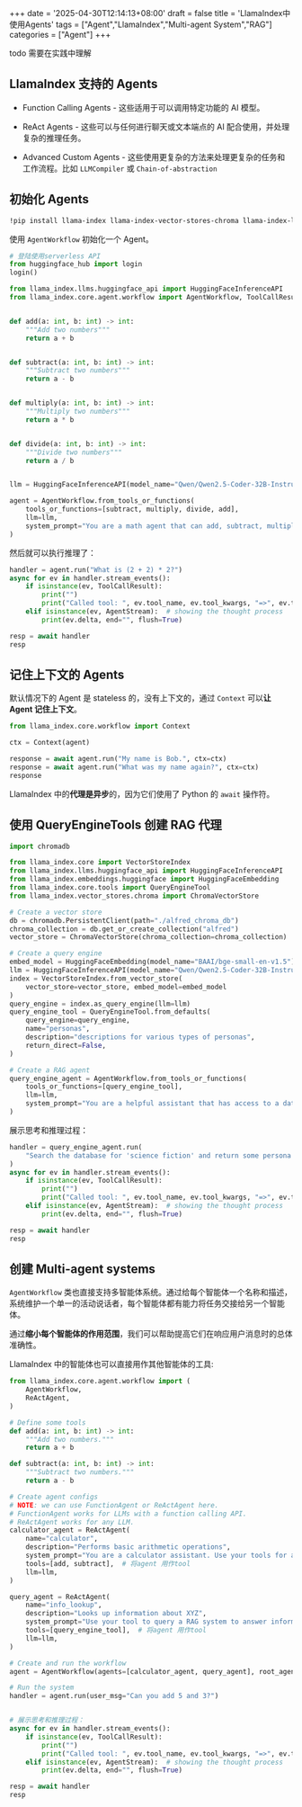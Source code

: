 +++
date = '2025-04-30T12:14:13+08:00'
draft = false
title = 'LlamaIndex中使用Agents'
tags = ["Agent","LlamaIndex","Multi-agent System","RAG"]
categories = ["Agent"]
+++

todo 需要在实践中理解

## LlamaIndex 支持的 Agents

  - Function Calling Agents - 这些适用于可以调用特定功能的 AI 模型。

  - ReAct Agents - 这些可以与任何进行聊天或文本端点的 AI 配合使用，并处理复杂的推理任务。

  - Advanced Custom Agents - 这些使用更复杂的方法来处理更复杂的任务和工作流程。比如 `LLMCompiler` 或 `Chain-of-abstraction`


## 初始化 Agents

~~~sh
!pip install llama-index llama-index-vector-stores-chroma llama-index-llms-huggingface-api llama-index-embeddings-huggingface -U -q
~~~

使用 `AgentWorkflow` 初始化一个 Agent。

~~~py
# 登陆使用serverless API
from huggingface_hub import login
login()

from llama_index.llms.huggingface_api import HuggingFaceInferenceAPI
from llama_index.core.agent.workflow import AgentWorkflow, ToolCallResult, AgentStream


def add(a: int, b: int) -> int:
    """Add two numbers"""
    return a + b


def subtract(a: int, b: int) -> int:
    """Subtract two numbers"""
    return a - b


def multiply(a: int, b: int) -> int:
    """Multiply two numbers"""
    return a * b


def divide(a: int, b: int) -> int:
    """Divide two numbers"""
    return a / b


llm = HuggingFaceInferenceAPI(model_name="Qwen/Qwen2.5-Coder-32B-Instruct")

agent = AgentWorkflow.from_tools_or_functions(
    tools_or_functions=[subtract, multiply, divide, add],
    llm=llm,
    system_prompt="You are a math agent that can add, subtract, multiply, and divide numbers using provided tools.",
)
~~~

然后就可以执行推理了：

~~~py
handler = agent.run("What is (2 + 2) * 2?")
async for ev in handler.stream_events():
    if isinstance(ev, ToolCallResult):
        print("")
        print("Called tool: ", ev.tool_name, ev.tool_kwargs, "=>", ev.tool_output)
    elif isinstance(ev, AgentStream):  # showing the thought process
        print(ev.delta, end="", flush=True)

resp = await handler
resp
~~~


## 记住上下文的 Agents

默认情况下的 Agent 是 stateless 的，没有上下文的，通过 `Context` 可以**让 Agent 记住上下文**。

~~~py
from llama_index.core.workflow import Context

ctx = Context(agent)

response = await agent.run("My name is Bob.", ctx=ctx)
response = await agent.run("What was my name again?", ctx=ctx)
response
~~~

LlamaIndex 中的**代理是异步**的，因为它们使用了 Python 的 `await` 操作符。


## 使用 QueryEngineTools 创建 RAG 代理

~~~py
import chromadb

from llama_index.core import VectorStoreIndex
from llama_index.llms.huggingface_api import HuggingFaceInferenceAPI
from llama_index.embeddings.huggingface import HuggingFaceEmbedding
from llama_index.core.tools import QueryEngineTool
from llama_index.vector_stores.chroma import ChromaVectorStore

# Create a vector store
db = chromadb.PersistentClient(path="./alfred_chroma_db")
chroma_collection = db.get_or_create_collection("alfred")
vector_store = ChromaVectorStore(chroma_collection=chroma_collection)

# Create a query engine
embed_model = HuggingFaceEmbedding(model_name="BAAI/bge-small-en-v1.5")
llm = HuggingFaceInferenceAPI(model_name="Qwen/Qwen2.5-Coder-32B-Instruct")
index = VectorStoreIndex.from_vector_store(
    vector_store=vector_store, embed_model=embed_model
)
query_engine = index.as_query_engine(llm=llm)
query_engine_tool = QueryEngineTool.from_defaults(
    query_engine=query_engine,
    name="personas",
    description="descriptions for various types of personas",
    return_direct=False,
)

# Create a RAG agent
query_engine_agent = AgentWorkflow.from_tools_or_functions(
    tools_or_functions=[query_engine_tool],
    llm=llm,
    system_prompt="You are a helpful assistant that has access to a database containing persona descriptions. ",
)
~~~

展示思考和推理过程：

~~~py
handler = query_engine_agent.run(
    "Search the database for 'science fiction' and return some persona descriptions."
)
async for ev in handler.stream_events():
    if isinstance(ev, ToolCallResult):
        print("")
        print("Called tool: ", ev.tool_name, ev.tool_kwargs, "=>", ev.tool_output)
    elif isinstance(ev, AgentStream):  # showing the thought process
        print(ev.delta, end="", flush=True)

resp = await handler
resp
~~~


## 创建 Multi-agent systems

`AgentWorkflow` 类也直接支持多智能体系统。通过给每个智能体一个名称和描述，系统维护一个单一的活动说话者，每个智能体都有能力将任务交接给另一个智能体。

通过**缩小每个智能体的作用范围**，我们可以帮助提高它们在响应用户消息时的总体准确性。

LlamaIndex 中的智能体也可以直接用作其他智能体的工具:

~~~py
from llama_index.core.agent.workflow import (
    AgentWorkflow,
    ReActAgent,
)

# Define some tools
def add(a: int, b: int) -> int:
    """Add two numbers."""
    return a + b

def subtract(a: int, b: int) -> int:
    """Subtract two numbers."""
    return a - b

# Create agent configs
# NOTE: we can use FunctionAgent or ReActAgent here.
# FunctionAgent works for LLMs with a function calling API.
# ReActAgent works for any LLM.
calculator_agent = ReActAgent(
    name="calculator",
    description="Performs basic arithmetic operations",
    system_prompt="You are a calculator assistant. Use your tools for any math operation.",
    tools=[add, subtract],  # 将agent 用作tool
    llm=llm,
)

query_agent = ReActAgent(
    name="info_lookup",
    description="Looks up information about XYZ",
    system_prompt="Use your tool to query a RAG system to answer information about XYZ",
    tools=[query_engine_tool],  # 将agent 用作tool
    llm=llm,
)

# Create and run the workflow
agent = AgentWorkflow(agents=[calculator_agent, query_agent], root_agent="calculator")

# Run the system
handler = agent.run(user_msg="Can you add 5 and 3?")


# 展示思考和推理过程：
async for ev in handler.stream_events():
    if isinstance(ev, ToolCallResult):
        print("")
        print("Called tool: ", ev.tool_name, ev.tool_kwargs, "=>", ev.tool_output)
    elif isinstance(ev, AgentStream):  # showing the thought process
        print(ev.delta, end="", flush=True)

resp = await handler
resp

~~~

